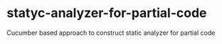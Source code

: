 # statyc-analyzer-for-partial-code
Cucumber based approach to construct static analyzer for partial code
